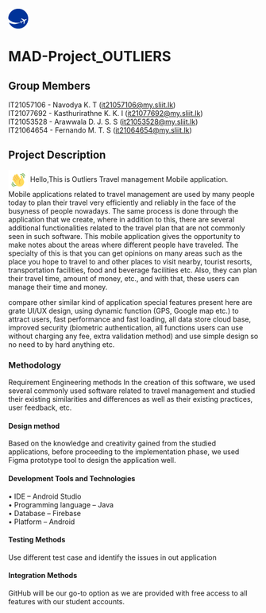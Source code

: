 <img src="travellogo.png" alt="logo" width="40px" height ="40px" align="center"/><br/>
# MAD-Project_OUTLIERS

## Group Members
IT21057106 - Navodya K. T (it21057106@my.sliit.lk) </br>
IT21077692 - Kasthurirathne K. K. I (it21077692@my.sliit.lk) </br>
IT21053528 - Arawwala D. J. S. S (it21053528@my.sliit.lk) </br>
IT21064654 - Fernando M. T. S (it21064654@my.sliit.lk) </br>

## Project Description 
<img src="wave.gif" alt="wave hand" width="40px" height ="40px" align="center"> Hello,This is Outliers Travel management Mobile application.<br/> Mobile applications related to travel management are used by many people today to plan their travel very efficiently and reliably in the face of the busyness of people nowadays. The same process is done through the application that we create, where in addition to this, there are several additional functionalities related to the travel plan that are not commonly seen in such software. This mobile application gives the opportunity to make notes about the areas where different people have traveled. The specialty of this is that you can get opinions on many areas such as the place you hope to travel to and other places to visit nearby, tourist resorts, transportation facilities, food and beverage facilities etc. Also, they can plan their travel time, amount of money, etc., and with that, these users can manage their time and money.</p> <p>compare other similar kind of application special features present here are grate UI/UX design, using dynamic function (GPS, Google map etc.) to attract users, fast performance and fast loading, all data store cloud base, improved security (biometric authentication, all functions users can use without charging any fee, extra validation method) and use simple design so no need to by hard anything etc.</p>

### Methodology
Requirement Engineering methods 
In the creation of this software, we used several commonly used software related to travel management and studied their existing similarities and differences as well as their existing practices, user feedback, etc.

#### Design method
Based on the knowledge and creativity gained from the studied applications, before proceeding to the implementation phase, we used Figma prototype tool to design the application well.

#### Development Tools and Technologies
•	IDE – Android Studio <br/>
•	Programming language – Java <br/>
•	Database – Firebase <br/>
•	Platform – Android <br/>
#### Testing Methods 
Use different test case and identify the issues in out application 
#### Integration Methods
GitHub will be our go-to option as we are provided with free access to all features with our student accounts.
